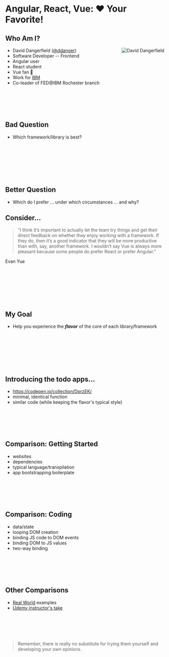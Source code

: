 # Angular, React, Vue: ❤️ Your Favorite!

## Who Am I?

- David Dangerfield ([@ddanger](https://twitter.com/ddanger))<img alt="David Dangerfield" align="right" src="https://www.gravatar.com/avatar/3a586c7a2e29c0a63862edc139e620f4?s=100">
- Software Developer -- Frontend
- Angular user
- React student
- Vue fan 🤩
- Work for [IBM](https://www.ibm.com/services/)
- Co-leader of FED@IBM Rochester branch

<br><br><br><br>

## Bad Question

- Which framework/library is best?

<br><br><br><br><br><br>

## Better Question

- Which do I prefer ... under which circumstances ... and why?

## Consider...

> "I think it’s important to actually let the team try things and get their direct feedback on whether they enjoy working with a framework. If they do, then it’s a good indicator that they will be more productive than with, say, another framework. I wouldn’t say Vue is always more pleasant because some people do prefer React or prefer Angular.”

Evan Yue

<br><br><br><br><br><br>

## My Goal

- Help you experience the **_flavor_** of the core of each library/framework

<br><br><br><br><br><br>

## Introducing the todo apps...

- https://codepen.io/collection/DprzEK/
- minimal, identical function
- similar code (while keeping the flavor's typical style)

<br><br><br><br>

## Comparison: Getting Started

- websites
- dependencies
- typical language/transpilation
- app bootstrapping boilerplate

<br><br><br><br>

## Comparison: Coding

- data/state
- looping DOM creation
- binding JS code to DOM events
- binding DOM to JS values
- two-way binding

<br><br><br><br>

## Other Comparisons

- [Real World](https://github.com/gothinkster/realworld) examples
- [Udemy instructor's take](https://www.youtube.com/watch?v=KMX1mFEmM3E)

<br><br><br><br>

> Remember, there is really no substitute for trying them yourself and developing your own opinions.
